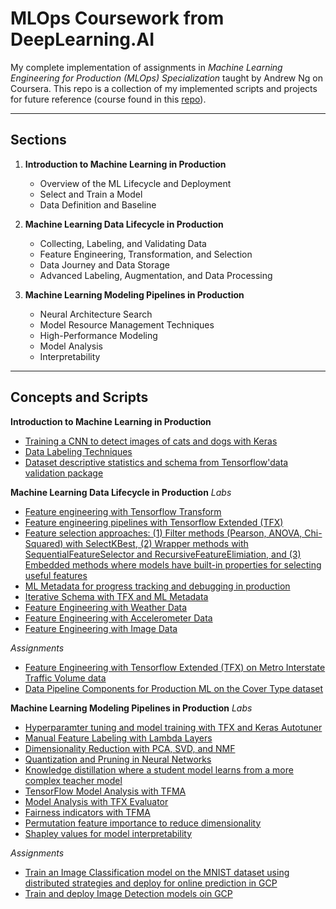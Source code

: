 # MLOps Coursework from DeepLearning.AI

My complete implementation of assignments in _Machine Learning Engineering for Production (MLOps) Specialization_ taught by Andrew Ng on Coursera. This repo is a collection of my implemented scripts and projects for future reference (course found in this [repo](https://github.com/https-deeplearning-ai/machine-learning-engineering-for-production-public/tree/main)).

---

## Sections

1. **Introduction to Machine Learning in Production**
    - Overview of the ML Lifecycle and Deployment
    - Select and Train a Model
    - Data Definition and Baseline

2. **Machine Learning Data Lifecycle in Production**
    - Collecting, Labeling, and Validating Data
    - Feature Engineering, Transformation, and Selection
    - Data Journey and Data Storage
    - Advanced Labeling, Augmentation, and Data Processing

3. **Machine Learning Modeling Pipelines in Production**
    - Neural Architecture Search
    - Model Resource Management Techniques
    - High-Performance Modeling
    - Model Analysis
    - Interpretability

---

## Concepts and Scripts

**Introduction to Machine Learning in Production**
- [Training a CNN to detect images of cats and dogs with Keras]()
- [Data Labeling Techniques]()
- [Dataset descriptive statistics and schema from Tensorflow'data validation package]()

**Machine Learning Data Lifecycle in Production**
_Labs_
- [Feature engineering with Tensorflow Transform]()
- [Feature engineering pipelines with Tensorflow Extended (TFX)]()
- [Feature selection approaches: (1) Filter methods (Pearson, ANOVA, Chi-Squared) with SelectKBest, (2) Wrapper methods with SequentialFeatureSelector and RecursiveFeatureElimiation, and (3) Embedded methods where models have built-in properties for selecting useful features]()
- [ML Metadata for progress tracking and debugging in production]()
- [Iterative Schema with TFX and ML Metadata]()
- [Feature Engineering with Weather Data]()
- [Feature Engineering with Accelerometer Data]()
- [Feature Engineering with Image Data]()

_Assignments_
- [Feature Engineering with Tensorflow Extended (TFX) on Metro Interstate Traffic Volume data]()
- [Data Pipeline Components for Production ML on the Cover Type dataset]()

**Machine Learning Modeling Pipelines in Production**
_Labs_
- [Hyperparamter tuning and model training with TFX and Keras Autotuner]()
- [Manual Feature Labeling with Lambda Layers]()
- [Dimensionality Reduction with PCA, SVD, and NMF]()
- [Quantization and Pruning in Neural Networks]()
- [Knowledge distillation where a student model learns from a more complex teacher model]()
- [TensorFlow Model Analysis with TFMA]()
- [Model Analysis with TFX Evaluator]()
- [Fairness indicators with TFMA]()
- [Permutation feature importance to reduce dimensionality]()
- [Shapley values for model interpretability]()

_Assignments_
- [Train an Image Classification model on the MNIST dataset using distributed strategies and deploy for online prediction in GCP]()
- [Train and deploy Image Detection models oin GCP]()
